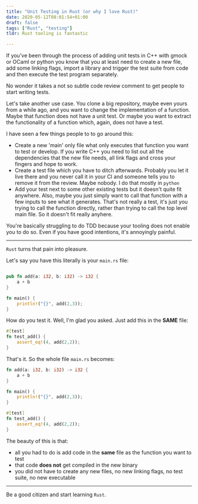 ```yaml
---
title: "Unit Testing in Rust (or why I love Rust)"
date: 2020-05-12T08:01:54+01:00
draft: false
tags: ["Rust", "testing"]
tldr: Rust tooling is fantastic

---
```


If you've been through the process of adding unit tests in C++ with gmock or
OCaml or python you know that you at least need to create a new file, add some
linking flags, import a library and trigger the test suite from code and then
execute the test program separately.

No wonder it takes a not so subtle code review comment to get people to start writing tests.

Let's take another use case. You clone a big repository, maybe even yours from a while ago, and you want to change the implementation of a function. Maybe that function does not have a unit test. Or maybe you want to extract the functionality of a function which, again, does not have a test.

I have seen a few things people to to go around this:
- Create a new 'main' only file what only executes that function you want to test or develop. If you write C++ you need to list out all the dependencies that the new file needs, all link flags and cross your fingers and hope to work.
- Create a test file which you have to ditch afterwards. Probably you let it live there and you never call it in your CI and someone tells you to remove it from the review. Maybe nobody. I do that mostly in `python`
- Add your test next to some other existing tests but it doesn't quite fit anywhere. Also, maybe you just simply want to call that function with a few inputs to see what it generates. That's not really a test, it's just you trying to call the function directly, rather than trying to call the top level main file. So it doesn't fit really anyhere.

You're basically struggling to do TDD because your tooling does not enable you to do so. Even if you have good intentions, it's annoyingly painful.

---

`Rust` turns that pain into pleasure.

Let's say you have this literally is your  `main.rs` file:

```rust

pub fn add(a: i32, b: i32) -> i32 {
    a + b
}

fn main() {
    println!("{}", add(2,3));
}

```

How do you test it. Well, I'm glad you asked. Just add this in the **SAME** file:
```rust
#[test]
fn test_add() {
    assert_eq!(4, add(2,2));
}
```

That's it. So the whole file `main.rs` becomes:

```rust
fn add(a: i32, b: i32) -> i32 {
    a + b
}

fn main() {
    println!("{}", add(2,3));
}

#[test]
fn test_add() {
    assert_eq!(4, add(2,2));
}
```

The beauty of this is that:
- all you had to do is add code in the **same** file as the function you want to test
- that code **does not** get compiled in the new binary
- you did not have to create any new files, no new linking flags, no test suite, no new executable
----

Be a good citizen and start learning `Rust`.